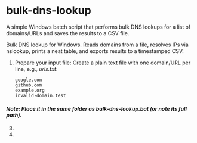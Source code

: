 # bulk-dns-lookup
A simple Windows batch script that performs bulk DNS lookups for a list of domains/URLs and saves the results to a CSV file.

Bulk DNS lookup for Windows. Reads domains from a file, resolves IPs via nslookup, prints a neat table, and exports results to a timestamped CSV.

1. Prepare your input file:
     Create a plain text file with one domain/URL per line, e.g., *urls.txt*:
      ```
      google.com
      github.com
      example.org
      invalid-domain.test
      ```
#### *Note: Place it in the same folder as bulk-dns-lookup.bat (or note its full path).*


3. 
4. 
